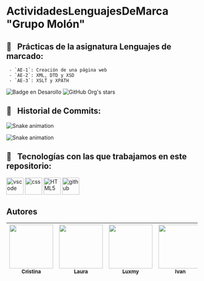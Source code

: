 # ActividadesLenguajesDeMarca "Grupo Molón"

<h2> 🚀 &nbsp; Prácticas de la asignatura Lenguajes de marcado: </h2>
<p align="left">

     - `AE-1`: Creación de una página web
     - `AE-2`: XML, DTD y XSD
     - `AE-3`: XSLT y XPATH
  
  ![Badge en Desarollo](https://img.shields.io/badge/STATUS-EN%20DESAROLLO-green)
  ![GitHub Org's stars](https://img.shields.io/github/stars/camilafernanda?style=social)

  
<h2> 🚀 &nbsp; Historial de Commits: </h2>

![Snake animation](https://github.com/thepiyushmalhotra/thepiyushmalhotra/blob/output/github-contribution-grid-snake.svg)

![Snake animation](https://github.com/DAW-EDIX-Grupo-molon/ActividadesLenguajesDeMarca/blob/output/github-contribution-grid-snake.svg)


<h2> 🚀 &nbsp; Tecnologías con las que trabajamos en este repositorio: </h2>
<p align="left">
<img src="https://cdn.jsdelivr.net/gh/devicons/devicon/icons/vscode/vscode-original.svg" alt="vscode" width="45" height="45"/>
<img src="https://cdn.jsdelivr.net/gh/devicons/devicon/icons/css3/css3-original-wordmark.svg" alt="css" width="45" height="45"/>
<img src="https://cdn.jsdelivr.net/gh/devicons/devicon/icons/html5/html5-original-wordmark.svg" alt="HTML5" width="45" height="45"/>         
<img src="https://cdn.jsdelivr.net/gh/devicons/devicon/icons/github/github-original-wordmark.svg" alt="github" width="45" height="45"/>
</p>

## Autores

| [<img src="https://avatars.githubusercontent.com/u/86604232?v=4" width=115><br><sub>Cristina</sub>](https://github.com/elogin91) |  [<img src="https://avatars.githubusercontent.com/u/121167533?v=4" width=115><br><sub>Laura</sub>](https://github.com/laurabeltranp) |  [<img src="https://avatars.githubusercontent.com/u/121897889?v=4" width=115><br><sub>Luxmy</sub>](https://github.com/NLArunasalam) | [<img src="https://avatars.githubusercontent.com/u/110383361?v=4" width=115><br><sub>Ivan</sub>](https://github.com/ivansm-GitHub)
| :---: | :---: | :---: |:---: |

